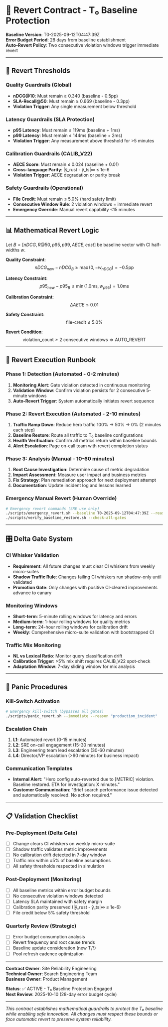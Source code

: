 # 🚨 Revert Contract - T₀ Baseline Protection

**Baseline Version**: T0-2025-09-12T04:47:39Z  
**Error Budget Period**: 28 days from baseline establishment  
**Auto-Revert Policy**: Two consecutive violation windows trigger immediate revert

---

## 🎯 Revert Thresholds

### Quality Guardrails (Global)
- **nDCG@10**: Must remain ≥ 0.340 (baseline - 0.5pp)
- **SLA-Recall@50**: Must remain ≥ 0.669 (baseline - 0.3pp)
- **Violation Trigger**: Any single measurement below threshold

### Latency Guardrails (SLA Protection)  
- **p95 Latency**: Must remain ≤ 119ms (baseline + 1ms)
- **p99 Latency**: Must remain ≤ 144ms (baseline + 2ms)
- **Violation Trigger**: Any measurement above threshold for >5 minutes

### Calibration Guardrails (CALIB_V22)
- **AECE Score**: Must remain ≤ 0.024 (baseline + 0.01)
- **Cross-language Parity**: |ŷ_rust - ŷ_ts|∞ ≤ 1e-6
- **Violation Trigger**: AECE degradation or parity break

### Safety Guardrails (Operational)
- **File Credit**: Must remain ≤ 5.0% (hard safety limit)
- **Consecutive Window Rule**: 2 violation windows = immediate revert
- **Emergency Override**: Manual revert capability <15 minutes

---

## 📊 Mathematical Revert Logic

Let $B = [nDCG, R@50, p95, p99, AECE, cost]$ be baseline vector with CI half-widths $w$.

**Quality Constraint**:
$$nDCG_{new} - nDCG_B \geq \max(0, -w_{nDCG}) = -0.5\text{pp}$$

**Latency Constraint**: 
$$p95_{new} - p95_B \leq \min(1.0\text{ms}, w_{p95}) = 1.0\text{ms}$$

**Calibration Constraint**:
$$\Delta AECE \leq 0.01$$

**Safety Constraint**:
$$\text{file-credit} \leq 5.0\%$$

**Revert Condition**:
$$\text{violation\_count} \geq 2 \text{ consecutive windows} \Rightarrow \text{AUTO\_REVERT}$$

---

## 🔧 Revert Execution Runbook

### Phase 1: Detection (Automated - 0-2 minutes)
1. **Monitoring Alert**: Gate violation detected in continuous monitoring
2. **Validation Window**: Confirm violation persists for 2 consecutive 5-minute windows
3. **Auto-Revert Trigger**: System automatically initiates revert sequence

### Phase 2: Revert Execution (Automated - 2-10 minutes)
1. **Traffic Ramp Down**: Reduce hero traffic 100% → 50% → 0% (2 minutes each step)
2. **Baseline Restore**: Route all traffic to T₀ baseline configurations  
3. **Health Verification**: Confirm all metrics return within baseline bounds
4. **Alert Escalation**: Page on-call team with revert completion status

### Phase 3: Analysis (Manual - 10-60 minutes)
1. **Root Cause Investigation**: Determine cause of metric degradation
2. **Impact Assessment**: Measure user impact and business metrics
3. **Fix Strategy**: Plan remediation approach for next deployment attempt
4. **Documentation**: Update incident log and lessons learned

### Emergency Manual Revert (Human Override)
```bash
# Emergency revert commands (SRE use only)
./scripts/emergency_revert.sh --baseline T0-2025-09-12T04:47:39Z --reason "manual_override"
./scripts/verify_baseline_restore.sh --check-all-gates
```

---

## 🎛️ Delta Gate System

### CI Whisker Validation
- **Requirement**: All future changes must clear CI whiskers from weekly micro-suites
- **Shadow Traffic Rule**: Changes failing CI whiskers run shadow-only until validated
- **Promotion Gate**: Only changes with positive CI-cleared improvements advance to canary

### Monitoring Windows
- **Short-term**: 5-minute rolling windows for latency and errors
- **Medium-term**: 1-hour rolling windows for quality metrics  
- **Long-term**: 24-hour rolling windows for calibration drift
- **Weekly**: Comprehensive micro-suite validation with bootstrapped CI

### Traffic Mix Monitoring
- **NL vs Lexical Ratio**: Monitor query classification drift
- **Calibration Trigger**: >5% mix shift requires CALIB_V22 spot-check
- **Adaptation Window**: 7-day sliding window for mix analysis

---

## 🚨 Panic Procedures

### Kill-Switch Activation
```bash
# Emergency kill-switch (bypasses all gates)
./scripts/panic_revert.sh --immediate --reason "production_incident"
```

### Escalation Chain
1. **L1**: Automated revert (0-15 minutes)
2. **L2**: SRE on-call engagement (15-30 minutes)  
3. **L3**: Engineering team lead escalation (30-60 minutes)
4. **L4**: Director/VP escalation (>60 minutes for business impact)

### Communication Templates
- **Internal Alert**: "Hero config auto-reverted due to [METRIC] violation. Baseline restored. ETA for investigation: X minutes."
- **Customer Communication**: "Brief search performance issue detected and automatically resolved. No action required."

---

## 📋 Validation Checklist

### Pre-Deployment (Delta Gate)
- [ ] Change clears CI whiskers on weekly micro-suite
- [ ] Shadow traffic validates metric improvements  
- [ ] No calibration drift detected in 7-day window
- [ ] Traffic mix within ±5% of baseline assumptions
- [ ] All safety thresholds respected in simulation

### Post-Deployment (Monitoring)
- [ ] All baseline metrics within error budget bounds
- [ ] No consecutive violation windows detected
- [ ] Latency SLA maintained with safety margin
- [ ] Calibration parity preserved (|ŷ_rust - ŷ_ts|∞ ≤ 1e-6)
- [ ] File credit below 5% safety threshold

### Quarterly Review (Strategic)
- [ ] Error budget consumption analysis
- [ ] Revert frequency and root cause trends
- [ ] Baseline update consideration (new T₁?)
- [ ] Pool refresh cadence optimization

---

**Contract Owner**: Site Reliability Engineering  
**Technical Owner**: Search Engineering Team  
**Business Owner**: Product Management  

**Status**: ✅ ACTIVE - T₀ Baseline Protection Engaged  
**Next Review**: 2025-10-10 (28-day error budget cycle)

---

*This contract establishes mathematical guardrails to protect the T₀ baseline while enabling safe innovation. All changes must respect these bounds or face automatic revert to preserve system reliability.*